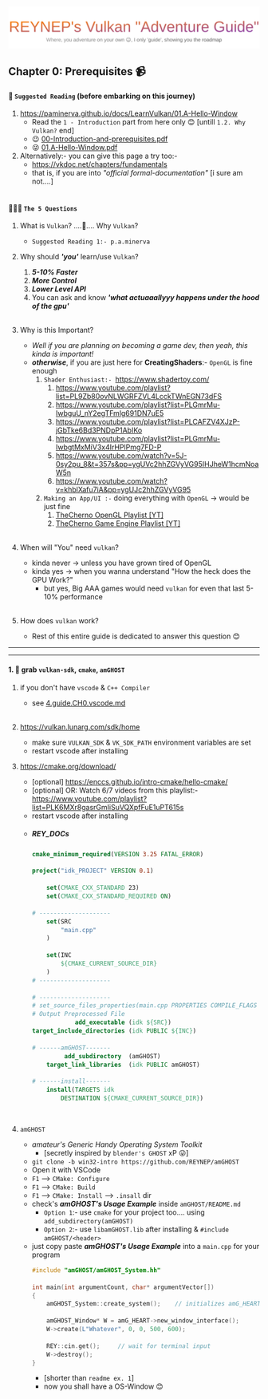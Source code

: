 <div align=center>

![svg1](./4.guide.CH0.TITLE.svg)

</div>

## Chapter 0: Prerequisites 📹
#### 📖 `Suggested Reading` (before embarking on this journey)
1. https://paminerva.github.io/docs/LearnVulkan/01.A-Hello-Window
    - Read the `1 - Introduction` part from here only 😊 [untill `1.2. Why Vulkan?` end]
    - 😉 [00-Introduction-and-prerequisites.pdf](./P.A.Minerva_LearnVulkan_PDF/00-Introduction-and-prerequisites.pdf)
    - 😜 [01.A-Hello-Window.pdf](./P.A.Minerva_LearnVulkan_PDF/01.A-Hello-Window.pdf)
2. Alternatively:- you can give this page a try too:- 
    - https://vkdoc.net/chapters/fundamentals
    - that is, if you are into _"official formal-documentation"_ [i sure am not....]
    </br> 

#### 🙋🏻‍♀️ `The 5 Questions`
1. What is `Vulkan`? ....🤔.... Why `Vulkan`?
    - `Suggested Reading 1:- p.a.minerva`
2. Why should **_'you'_** learn/use `Vulkan`?
    1. _**5-10% Faster**_
    2. _**More Control**_
    3. _**Lower Level API**_
    4. You can ask and know _**'what actuaaallyyy happens under the hood of the gpu'**_
    </br>
 
3. Why is this Important?
    - _Well if you are planning on becoming a game dev, then yeah, this kinda is important!_
    - _**otherwise**_, if you are just here for **CreatingShaders**:- `OpenGL` is fine enough
        1. `Shader Enthusiast:- `https://www.shadertoy.com/
            1. https://www.youtube.com/playlist?list=PL9Zb80ovNLWGRFZVL4LcckTWnEGN73dFS
            2. https://www.youtube.com/playlist?list=PLGmrMu-IwbguU_nY2egTFmlg691DN7uE5
            3. https://www.youtube.com/playlist?list=PLCAFZV4XJzP-jGbTke6Bd3PNDpP1AbIKo
            4. https://www.youtube.com/playlist?list=PLGmrMu-IwbgtMxMiV3x4IrHPlPmg7FD-P
            5. https://www.youtube.com/watch?v=5J-0sy2pu_8&t=357s&pp=ygUVc2hhZGVyVG95IHJheW1hcmNoaW5n
            6. https://www.youtube.com/watch?v=khblXafu7iA&pp=ygUJc2hhZGVyVG95
        2. `Making an App/UI :-` doing everything with `OpenGL` -> would be just fine
            1. [TheCherno OpenGL Playlist [YT]](https://www.youtube.com/playlist?list=PLlrATfBNZ98foTJPJ_Ev03o2oq3-GGOS2)
            2. [TheCherno Game Engine Playlist [YT]](https://www.youtube.com/playlist?list=PLlrATfBNZ98dC-V-N3m0Go4deliWHPFwT)
            </br> 

4. When will "You" need `vulkan`?
    - kinda never  ->  unless you have grown tired of OpenGL
    - kinda   yes  ->  when you wanna understand "How the heck does the GPU Work?"
        - but yes, Big AAA games would need `vulkan` for even that last 5-10% performance
        </br>

5. How does `vulkan` work?
    - Rest of this entire guide is dedicated to answer this question 😊




<div class="REY_NOSHOW_PDF">

-------------------------------------------------------------------
</div>
<div class="REY_PAGEBREAK" style="page-break-after: always;"></div>
<div class="REY_NOSHOW_PDF">

-------------------------------------------------------------------
</div>




#### 1. 🫳 grab `vulkan-sdk`, `cmake`, `amGHOST`
1. if you don't have `vscode` & `C++ Compiler` 
    - see [4.guide.CH0.vscode.md](./4.guide.CH0.vscode.md)  
   </br>

2. https://vulkan.lunarg.com/sdk/home
    - make sure `VULKAN_SDK` & `VK_SDK_PATH` environment variables are set
    - restart vscode after installing
3. https://cmake.org/download/
    - [optional] https://enccs.github.io/intro-cmake/hello-cmake/
    - [optional] OR: Watch 6/7 videos from this playlist:- https://www.youtube.com/playlist?list=PLK6MXr8gasrGmIiSuVQXpfFuE1uPT615s
    - restart vscode after installing
    - ##### REY_DOCs
        ```cmake
        cmake_minimum_required(VERSION 3.25 FATAL_ERROR)

        project("idk_PROJECT" VERSION 0.1)

            set(CMAKE_CXX_STANDARD 23)
            set(CMAKE_CXX_STANDARD_REQUIRED ON)

        # --------------------
            set(SRC
                "main.cpp"
            )

            set(INC
                ${CMAKE_CURRENT_SOURCE_DIR}
            )
        # --------------------

        # --------------------
        # set_source_files_properties(main.cpp PROPERTIES COMPILE_FLAGS "/P /C")     
        # Output Preprocessed File
                    add_executable (idk ${SRC})
        target_include_directories (idk PUBLIC ${INC})

        # ------amGHOST-------
                 add_subdirectory  (amGHOST)
            target_link_libraries  (idk PUBLIC amGHOST)

        # ------install-------
            install(TARGETS idk
                DESTINATION ${CMAKE_CURRENT_SOURCE_DIR})
        ``` 
        </br>

4. `amGHOST` 
    - _amateur's Generic Handy Operating System Toolkit_
        - [secretly inspired by `blender's GHOST` xP 😜] 
    - `git clone -b win32-intro https://github.com/REYNEP/amGHOST`
    - Open it with VSCode
    - `F1` --> `CMake: Configure`
    - `F1` --> `CMake: Build`
    - `F1` --> `CMake: Install` --> `.insall` dir
    - check's _**amGHOST's Usage Example**_ inside `amGHOST/README.md`
        - `Option 1`:- use `cmake` for your project too.... using `add_subdirectory(amGHOST)`
        - `Option 2`:- use `libamGHOST.lib` after installing & `#include amGHOST/<header>`
    - just copy paste _**amGHOST's Usage Example**_ into a `main.cpp` for your program
        ```cpp
        #include "amGHOST/amGHOST_System.hh"

        int main(int argumentCount, char* argumentVector[]) 
        {
            amGHOST_System::create_system();    // initializes amG_HEART
            
            amGHOST_Window* W = amG_HEART->new_window_interface();
            W->create(L"Whatever", 0, 0, 500, 600);

            REY::cin.get();     // wait for terminal input
            W->destroy();
        }
        ``` 
        - [shorter than `readme ex. 1`]
        - now you shall have a OS-Window 😊